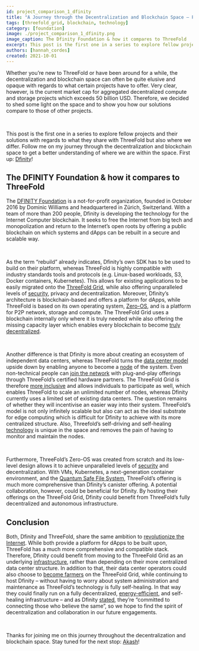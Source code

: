 ```yaml
---
id: project_comparison_1_dfinity
title: "A Journey through the Decentralization and Blockchain Space – Part One: Dfinity"
tags: [threefold_grid, blockchain, technology]
category: [foundation]
image: ./project_comparison_1_dfinity.png
image_caption: The Dfinity Foundation & how it compares to ThreeFold
excerpt: This post is the first one in a series to explore fellow projects and their solutions with regards to what they share with ThreeFold but also where we differ. Follow me on my journey through the space. First up – Dfinity!
authors: [hannah_cordes]
created: 2021-10-01
---
```


Whether you’re new to ThreeFold or have been around for a while, the decentralization and blockchain space can often be quite elusive and opaque with regards to what certain projects have to offer. Very clear, however, is the current market cap for aggregated decentralized compute and storage projects which exceeds 50 billion USD. Therefore, we decided to shed some light on the space and to show you how our solutions compare to those of other projects.

<br/>

This post is the first one in a series to explore fellow projects and their solutions with regards to what they share with ThreeFold but also where we differ. Follow me on my journey through the decentralization and blockchain space to get a better understanding of where we are within the space. First up: [Dfinity](https://forum.threefold.io/t/a-journey-through-the-decentralization-and-blockchain-space-part-one-dfinity/1316)!

## The DFINITY Foundation & how it compares to ThreeFold

The [DFINITY Foundation](https://dfinity.org/foundation) is a not-for-profit organization, founded in October 2016 by Dominic Williams and headquartered in Zürich, Switzerland. With a team of more than 200 people, Dfinity is developing the technology for the Internet Computer blockchain. It seeks to free the Internet from big tech and monopolization and return to the Internet’s open roots by offering a public blockchain on which systems and dApps can be rebuilt in a secure and scalable way.

<br/>

As the term “rebuild” already indicates, Dfinity’s own SDK has to be used to build on their platform, whereas ThreeFold is highly compatible with industry standards tools and protocols (e.g. Linux-based workloads, S3, Docker containers, Kubernetes). This allows for existing applications to be easily migrated onto the [ThreeFold Grid](https://threefold.io/grid), while also offering unparalleled levels of [security](https://library.threefold.me/info/threefold#/tfgrid/threefold__usp_secure?id=network-security), privacy and decentralization. Moreover, Dfinity’s architecture is blockchain-based and offers a platform for dApps, while ThreeFold is based on its own operating system, [Zero-OS](https://threefold.io/tech/zero-os), and is a platform for P2P network, storage and compute. The ThreeFold Grid uses a blockchain internally only where it is truly needed while also offering the missing capacity layer which enables every blockchain to become [truly decentralized](https://threefold.io/blog/decentralize_blockchain/).

<br/>

Another difference is that Dfinity is more about creating an ecosystem of independent data centers, whereas ThreeFold turns the [data center model](https://threefold.io/blog/threefold_cloud_vs_centralized_providers_like_aws_azure/) upside down by enabling anyone to become a [node](https://shop.threefold.tech/index.php?route=common/home) of the system. Even non-technical people can [join the network](https://threefold.io/farm) with plug-and-play offerings through ThreeFold’s certified hardware partners. The ThreeFold Grid is therefore [more inclusive](https://www.threefold.io/blog/post/tf_grid_peoples_internet/) and allows individuals to participate as well, which enables ThreeFold to scale an unlimited number of nodes, whereas Dfinity currently uses a limited set of existing data centers. The question remains of whether they will incentivise an easier way into their system. ThreeFold’s model is not only infinitely scalable but also can act as the ideal substrate for edge computing which is difficult for Dfinity to achieve with its more centralized structure. Also, Threefold’s self-driving and self-healing [technology](https://threefold.io/tech) is unique in the space and removes the pain of having to monitor and maintain the nodes.

<br/>

Furthermore, ThreeFold’s Zero-OS was created from scratch and its low-level design allows it to achieve unparalleled levels of [security](https://forum.threefold.io/t/security-privacy-on-the-threefold-grid-and-second-best-alternatives-out-there-today/1290) and decentralization. With VMs, Kubernetes, a next-generation container environment, and the [Quantum Safe File System](https://threefold.io/tech/zdbfs), ThreeFold’s offering is much more comprehensive than Dfinity’s canister offering. A potential collaboration, however, could be beneficial for Dfinity. By hosting their offerings on the ThreeFold Grid, Dfinity could benefit from ThreeFold’s fully decentralized and autonomous infrastructure.

## Conclusion

Both, Dfinity and ThreeFold, share the same ambition to [revolutionize the Internet](https://tgdaily.com/web/6-dfinity-threefold-are-leading-an-internet-decentralization-revolution/). While both provide a platform for dApps to be built upon, ThreeFold has a much more comprehensive and compatible stack. Therefore, Dfinity could benefit from moving to the ThreeFold Grid as an underlying [infrastructure](https://www.forbes.com/sites/johnkoetsier/2020/06/20/largest-distributed-peer-to-peer-grid-on-the-planet-laying-foundation-for-a-decentralized-internet/), rather than depending on their more centralized data center structure. In addition to that, their data center operators could also choose to [become farmers](https://threefold.io/farm) on the ThreeFold Grid, while continuing to host Dfinity – without having to worry about system administration and maintenance as ThreeFold’s technology is fully self-healing. In that way they could finally run on a fully decentralized, [energy-efficient](https://new.threefold.io/blog/post/for_our_planet/), and self-healing infrastructure – and as Dfinity [stated](https://dfinity.org/foundation), they’re “committed to connecting those who believe the same”, so we hope to find the spirit of decentralization and collaboration in our future engagements.

<br/>

Thanks for joining me on this journey throughout the decentralization and blockchain space. Stay tuned for the next stop: [Akash](https://threefold.io/blog/project_comparison_2_akash/)!
